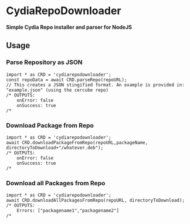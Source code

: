 # CydiaRepoDownloader
**Simple Cydia Repo installer and parser for NodeJS**

## Usage

### Parse Repository as JSON

    import * as CRD = 'cydiarepodownloader';
    const repoData = await CRD.parseRepo(repoURL);
    // This creates a JSON stingified format. An example is provided in: "example.json" (using the cercube repo)
    /* OUTPUTS:
        onError: false
        onSuccess: true
    /*

### Download Package from Repo

    import * as CRD = 'cydiarepodownloader';
    await CRD.downloadPackageFromRepo(repoURL,packageName, directoryToDownload+"/whatever.deb");
    /* OUTPUTS:
        onError: false
        onSuccess: true
    /*

### Download all Packages from Repo

    import * as CRD = 'cydiarepodownloader';
    await CRD.downloadAllPackagesFromRepo(repoURL, directoryToDownload);
    /* OUTPUTS:
        Errors: ["packagename1","packagename2"]
    /*